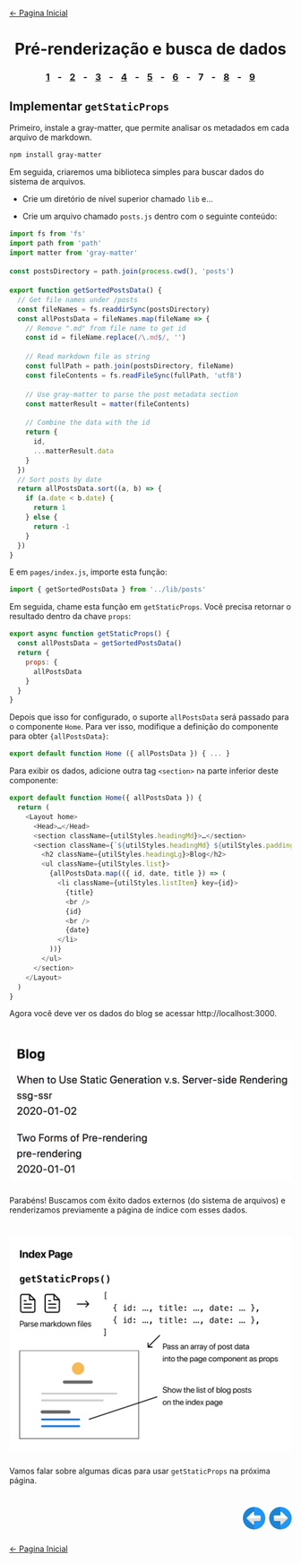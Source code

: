 [← Pagina Inicial](../../../README.md#basico)

<h1 align="center">Pré-renderização e busca de dados</h1>

<h3 align="center">
<a href="./1.md#pr%C3%A9-renderiza%C3%A7%C3%A3o-e-busca-de-dados" style="margin:0 10px;">1</a> -
<a href="./2.md#pr%C3%A9-renderiza%C3%A7%C3%A3o-e-busca-de-dados" style="margin:0 10px;">2</a> -
<a href="./3.md#pr%C3%A9-renderiza%C3%A7%C3%A3o-e-busca-de-dados" style="margin:0 10px;">3</a> -
<a href="./4.md#pr%C3%A9-renderiza%C3%A7%C3%A3o-e-busca-de-dados" style="margin:0 10px;">4</a> -
<a href="./5.md#pr%C3%A9-renderiza%C3%A7%C3%A3o-e-busca-de-dados" style="margin:0 10px;">5</a> -
<a href="./6.md#pr%C3%A9-renderiza%C3%A7%C3%A3o-e-busca-de-dados" style="margin:0 10px;">6</a> -
<spam style="margin:0 10px;">7</spam> -
<a href="./8.md#pr%C3%A9-renderiza%C3%A7%C3%A3o-e-busca-de-dados" style="margin:0 10px;">8</a> -
<a href="./9.md#pr%C3%A9-renderiza%C3%A7%C3%A3o-e-busca-de-dados" style="margin:0 10px;">9</a>
</h3>

## Implementar `getStaticProps`

Primeiro, instale a gray-matter, que permite analisar os metadados em cada arquivo de markdown.

```bash
npm install gray-matter
```

Em seguida, criaremos uma biblioteca simples para buscar dados do sistema de arquivos.

  - Crie um diretório de nível superior chamado `lib` e…

  - Crie um arquivo chamado `posts.js` dentro com o seguinte conteúdo:

```javascript
import fs from 'fs'
import path from 'path'
import matter from 'gray-matter'

const postsDirectory = path.join(process.cwd(), 'posts')

export function getSortedPostsData() {
  // Get file names under /posts
  const fileNames = fs.readdirSync(postsDirectory)
  const allPostsData = fileNames.map(fileName => {
    // Remove ".md" from file name to get id
    const id = fileName.replace(/\.md$/, '')

    // Read markdown file as string
    const fullPath = path.join(postsDirectory, fileName)
    const fileContents = fs.readFileSync(fullPath, 'utf8')

    // Use gray-matter to parse the post metadata section
    const matterResult = matter(fileContents)

    // Combine the data with the id
    return {
      id,
      ...matterResult.data
    }
  })
  // Sort posts by date
  return allPostsData.sort((a, b) => {
    if (a.date < b.date) {
      return 1
    } else {
      return -1
    }
  })
}
```

E em `pages/index.js`, importe esta função:

```javascript
import { getSortedPostsData } from '../lib/posts'
```

Em seguida, chame esta função em `getStaticProps`. Você precisa retornar o resultado dentro da chave `props`:

```javascript
export async function getStaticProps() {
  const allPostsData = getSortedPostsData()
  return {
    props: {
      allPostsData
    }
  }
}
```

Depois que isso for configurado, o suporte `allPostsData` será passado para o componente `Home`. Para ver isso, modifique a definição do componente para obter `{allPostsData}`:

```javascript
export default function Home ({ allPostsData }) { ... }
```

Para exibir os dados, adicione outra tag `<section>` na parte inferior deste componente:

```javascript
export default function Home({ allPostsData }) {
  return (
    <Layout home>
      <Head>…</Head>
      <section className={utilStyles.headingMd}>…</section>
      <section className={`${utilStyles.headingMd} ${utilStyles.padding1px}`}>
        <h2 className={utilStyles.headingLg}>Blog</h2>
        <ul className={utilStyles.list}>
          {allPostsData.map(({ id, date, title }) => (
            <li className={utilStyles.listItem} key={id}>
              {title}
              <br />
              {id}
              <br />
              {date}
            </li>
          ))}
        </ul>
      </section>
    </Layout>
  )
}
```

Agora você deve ver os dados do blog se acessar http://localhost:3000.

<h1 align="center"><img src="../../../images/blog-data.png"></h1>

Parabéns! Buscamos com êxito dados externos (do sistema de arquivos) e renderizamos previamente a página de índice com esses dados.

<h1 align="center"><img src="../../../images/index-page (1).png"></h1>

Vamos falar sobre algumas dicas para usar `getStaticProps` na próxima página.

<h1 align="right">
<a href="./6.md#pr%C3%A9-renderiza%C3%A7%C3%A3o-e-busca-de-dados"><img src="../../../images/previous-arrow.svg" alt="next-arrow" width="40px"></a>
<a href="./8.md#pr%C3%A9-renderiza%C3%A7%C3%A3o-e-busca-de-dados"><img src="../../../images/next-arrow.svg" alt="next-arrow" width="40px"></a>
</h1>

[← Pagina Inicial](../../../README.md#basico)